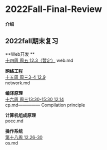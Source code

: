 # 2022Fall-Final-Review

#### 介绍
2022fall期末复习 <br>
------
**Web开发 ** <br>
<u>十四周 周五 12.3（暂定）</u>
web.md

**网络工程**<br>
<u>十五周 周三3-4 12.9</u> <br>
network.md<br>

**编译原理**<br>
<u>十六周 周三13:30-15:30 12.14</u> <br>
cp.md—————	Compilation principle<br>

**计算机组成原理**<br>
pocc.md <br>

**操作系统**<br>
<u>第十八周 12.26-30</u> <br>
os.md<br>



